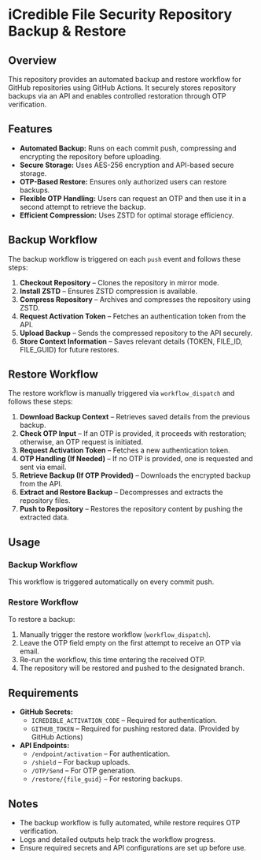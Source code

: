 # iCredible File Security Repository Backup & Restore

## Overview
This repository provides an automated backup and restore workflow for GitHub repositories using GitHub Actions. It securely stores repository backups via an API and enables controlled restoration through OTP verification.

## Features
- **Automated Backup:** Runs on each commit push, compressing and encrypting the repository before uploading.
- **Secure Storage:** Uses AES-256 encryption and API-based secure storage.
- **OTP-Based Restore:** Ensures only authorized users can restore backups.
- **Flexible OTP Handling:** Users can request an OTP and then use it in a second attempt to retrieve the backup.
- **Efficient Compression:** Uses ZSTD for optimal storage efficiency.

## Backup Workflow
The backup workflow is triggered on each `push` event and follows these steps:
1. **Checkout Repository** – Clones the repository in mirror mode.
2. **Install ZSTD** – Ensures ZSTD compression is available.
3. **Compress Repository** – Archives and compresses the repository using ZSTD.
4. **Request Activation Token** – Fetches an authentication token from the API.
5. **Upload Backup** – Sends the compressed repository to the API securely.
6. **Store Context Information** – Saves relevant details (TOKEN, FILE_ID, FILE_GUID) for future restores.

## Restore Workflow
The restore workflow is manually triggered via `workflow_dispatch` and follows these steps:
1. **Download Backup Context** – Retrieves saved details from the previous backup.
2. **Check OTP Input** – If an OTP is provided, it proceeds with restoration; otherwise, an OTP request is initiated.
3. **Request Activation Token** – Fetches a new authentication token.
4. **OTP Handling (If Needed)** – If no OTP is provided, one is requested and sent via email.
5. **Retrieve Backup (If OTP Provided)** – Downloads the encrypted backup from the API.
6. **Extract and Restore Backup** – Decompresses and extracts the repository files.
7. **Push to Repository** – Restores the repository content by pushing the extracted data.

## Usage
### Backup Workflow
This workflow is triggered automatically on every commit push.

### Restore Workflow
To restore a backup:
1. Manually trigger the restore workflow (`workflow_dispatch`).
2. Leave the OTP field empty on the first attempt to receive an OTP via email.
3. Re-run the workflow, this time entering the received OTP.
4. The repository will be restored and pushed to the designated branch.

## Requirements
- **GitHub Secrets:**
  - `ICREDIBLE_ACTIVATION_CODE` – Required for authentication.
  - `GITHUB_TOKEN` – Required for pushing restored data. (Provided by GitHub Actions)
- **API Endpoints:**
  - `/endpoint/activation` – For authentication.
  - `/shield` – For backup uploads.
  - `/OTP/Send` – For OTP generation.
  - `/restore/{file_guid}` – For restoring backups.

## Notes
- The backup workflow is fully automated, while restore requires OTP verification.
- Logs and detailed outputs help track the workflow progress.
- Ensure required secrets and API configurations are set up before use.

